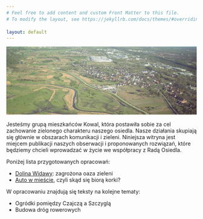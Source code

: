 ```yaml
---
# Feel free to add content and custom Front Matter to this file.
# To modify the layout, see https://jekyllrb.com/docs/themes/#overriding-theme-defaults

layout: default
---
```


![Kowale z lotu ptaka](/assets/img/banner01.jpg)

Jesteśmy grupą mieszkańców Kowal, która postawiła sobie za cel zachowanie zielonego charakteru naszego osiedla.
Nasze działania skupiają się głównie w obszarach komunikacji i zieleni.
Niniejsza witryna jest miejcem publikacji naszych obserwacji i proponowanych rozwiązań,
które będziemy chcieli wprowadzać w życie we współpracy z Radą Osiedla.

Poniżej lista przygotowanych opracowań:
* [Dolina Widawy](/widawa/): zagrożona oaza zieleni
* [Auto w mieście](/auto_w_miescie/), czyli skąd się biorą korki?

W opracowaniu znajdują się teksty na kolejne tematy:
* Ogródki pomiędzy Czajczą a Szczyglą
* Budowa dróg rowerowych
